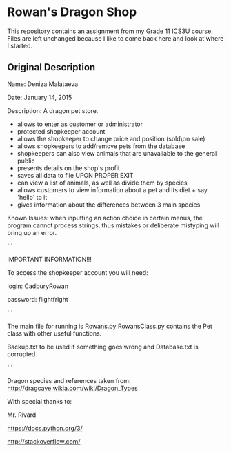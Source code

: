 # Rowan's Dragon Shop

This repository contains an assignment from my Grade 11 ICS3U course. Files are left unchanged because I like to come back here and look at where I started.

## Original Description

Name: Deniza Malataeva

Date: January 14, 2015

Description: A dragon pet store.

- allows to enter as customer or administrator
- protected shopkeeper account
- allows the shopkeeper to change price and position (sold\on sale)
- allows shopkeepers to add/remove pets from the database
- shopkeepers can also view animals that are unavailable to the general public
- presents details on the shop's profit
- saves all data to file UPON PROPER EXIT
- can view a list of animals, as well as divide them by species
- allows customers to view information about a pet and its diet + say 'hello' to it
- gives information about the differences between 3 main species

Known Issues: when inputting an action choice in certain menus, the program cannot process strings,
thus mistakes or deliberate mistyping will bring up an error.

'''

IMPORTANT INFORMATION!!!

To access the shopkeeper account you will need:

login: CadburyRowan

password: flightfright

'''

The main file for running is Rowans.py
RowansClass.py contains the Pet class with other useful functions.

Backup.txt to be used if something goes wrong and Database.txt is corrupted.

'''

Dragon species and references taken from:
http://dragcave.wikia.com/wiki/Dragon_Types

With special thanks to:

Mr. Rivard

https://docs.python.org/3/

http://stackoverflow.com/
